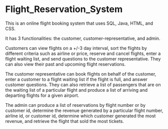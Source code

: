 # Flight_Reservation_System

This is an online flight booking system that uses SQL, Java, HTML, and CSS. 

It has 3 functionalities: the customer, customer-representative, and admin. 

Customers can view flights on a +/-3 day interval, sort the flights by different criteria such as airline or price, reserve and cancel flights, enter a flight waiting list, and send questions to the customer representative. They can also view their past and upcoming flight reservations. 

The customer representative can book flights on behalf of the customer, enter a customer to a flight waiting list if the flight is full, and answer customer questions. They can also retrieve a list of passengers that are on the waiting list of a particular flight and produce a list of arriving and departing flights for a given airport. 

The admin can produce a list of reservations by flight number or by customer id, determine the revenue generated by a particular flight number, airline id, or customer id, determine which customer generated the most revenue, and retrieve the flight that sold the most tickets.
